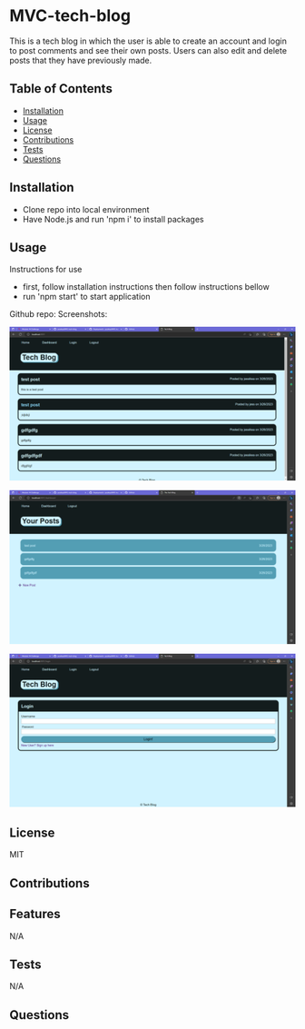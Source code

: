 # MVC-tech-blog
This is a tech blog in which the user is able to create an account and login to post comments and see their own posts. Users can also edit and delete posts that they have previously made.

## Table of Contents

- [Installation](#installation)
- [Usage](#usage)
- [License](#license)
- [Contributions](#contributions)
- [Tests](#tests)
- [Questions](#questions)

## Installation

- Clone repo into local environment
- Have Node.js and run 'npm i' to install packages

## Usage

Instructions for use

- first, follow installation instructions then follow instructions bellow
- run 'npm start' to start application

Github repo: 
Screenshots: 

![Screenshot1](./images/Techblog1.png)

![Screenshot2](./images/Techblog2.png)

![Screenshot3](./images/Techblog3.png)


## License

MIT

## Contributions



## Features

N/A

## Tests

N/A

## Questions

